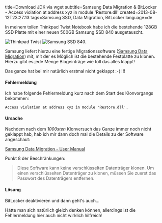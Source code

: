 title=Download JDK via wget
subtitle=Samsung Data Migration & BitLocker - Access violation at address xyz in module 'Restore.dll'
created=2013-08-12T23:27:13
tags=Samsung SSD, Data Migration, BitLocker
language=de

In meinem tollen Thinkpad Twist Notebook habe ich die bestehende 128GB SSD Platte mit einer neuen 500GB Samsung SSD 840 ausgetauscht.

![Thinkpad Twist](http://blog.matthias-reining.com/img/article-images/thinkpad-twist.jpg "Thinkpad Twist")
![Samsung SSD 840](http://blog.matthias-reining.com/img/article-images/samsung-ssd-840.jpg "Samsung SSD 840").

Samsung liefert hierzu eine fertige Migrationssoftware ([Samsung Data Migration](http://www.samsung.com/global/business/semiconductor/samsungssd/downloads.html "Samsung Data Migration")) mit, mit der es Möglich ist die bestehende Festplatte zu klonen. Hierzu gibt es jede Menge Blogeinträge wie toll das alles klappt!

Das ganze hat bei mir natürlich erstmal nicht geklappt :-( !!!

#### Fehlermeldung

Ich habe folgende Fehlermeldung kurz nach dem Start des Klonvorgangs bekommen:
 

	Access violation at address xyz in module 'Restore.dll'.

#### Ursache

Nachdem nach dem *1000sten* Klonversuch das Ganze immer noch nicht geklappt hab, hab ich mir dann doch mal die Details zu der Software angeschaut:

[Samsung Data Migration - User Manual](http://www.samsung.com/global/business/semiconductor/samsungssd/downloads/Samsung_SSD_Data_Migration_User_Manual_German_v2.pdf)

Punkt 8 der Beschränkungen:

> Diese Software kann keine verschlüsselten Datenträger klonen. Um einen 
> verschlüsselten Datenträger zu klonen, müssen Sie zuerst das Passwort des 
> Datenträgers entfernen.

#### Lösung

BitLocker deaktivieren und dann geht's auch...

Hätte man sich natürlich gleich denken können, allerdings ist die Fehlermeldung hier auch nicht wirklich hilfreich!